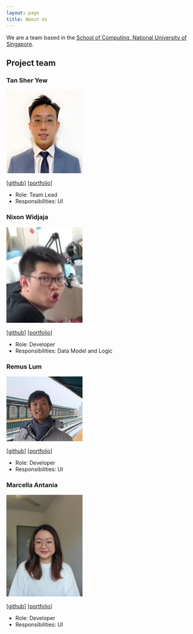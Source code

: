 ```yaml
---
layout: page
title: About Us
---
```


We are a team based in the [School of Computing, National University of Singapore](http://www.comp.nus.edu.sg).

## Project team

### Tan Sher Yew

<img src="images/sheryew.png" width="200px">

[[github](http://github.com/sheryew)]
[[portfolio](team/sheryew.md)]

- Role: Team Lead
- Responsibilities: UI

### Nixon Widjaja

<img src="images/nixonwidjaja.png" width="200px">

[[github](http://github.com/nixonwidjaja)]
[[portfolio](team/nixonwidjaja.md)]

- Role: Developer
- Responsibilities: Data Model and Logic

### Remus Lum

<img src="images/remuslum.png" width="200px">

[[github](http://github.com/remuslum)]
[[portfolio](team/remuslum.md)]

- Role: Developer
- Responsibilities: UI

### Marcella Antania

<img src="images/marcellaantania.png" width="200px">

[[github](http://github.com/marcellaantania)]
[[portfolio](team/marcellaantania.md)]

- Role: Developer
- Responsibilities: UI
